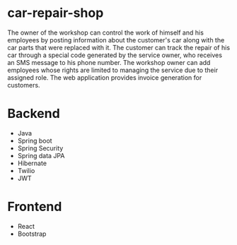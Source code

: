 # car-repair-shop
The owner of the workshop can control the work of himself and his employees by
posting information about the customer's car along with the car parts that were
replaced with it. The customer can track the repair of his car through a special
code generated by the service owner, who receives an SMS message to his
phone number. The workshop owner can add employees whose rights are
limited to managing the service due to their assigned role. The web application
provides invoice generation for customers.

# Backend
- Java
- Spring boot
- Spring Security
- Spring data JPA
- Hibernate
- Twilio
- JWT

# Frontend
- React
- Bootstrap

